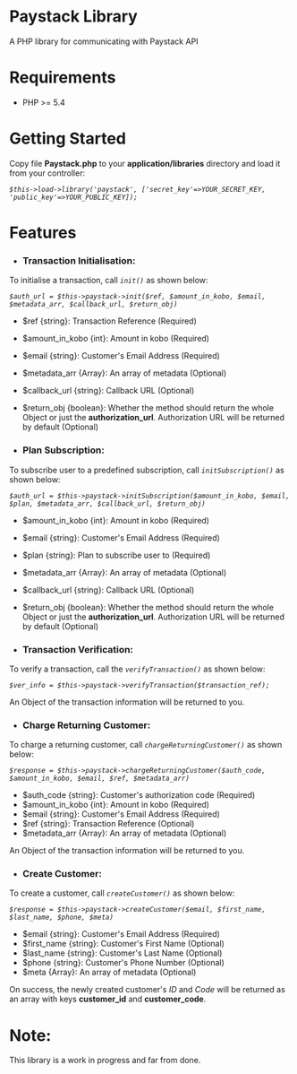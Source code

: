 # Paystack Library
 A PHP library for communicating with Paystack API


# Requirements
- PHP >= 5.4


# Getting Started
Copy file **Paystack.php** to your **application/libraries** directory and load it from your controller:

_`$this->load->library('paystack', ['secret_key'=>YOUR_SECRET_KEY, 'public_key'=>YOUR_PUBLIC_KEY]);`_

# Features
- ### Transaction Initialisation:

 To initialise a transaction, call _`init()`_ as shown below:
 
 _`$auth_url = $this->paystack->init($ref, $amount_in_kobo, $email, $metadata_arr, $callback_url, $return_obj)`_
  - $ref {string}: Transaction Reference (Required)
  - $amount_in_kobo {int}: Amount in kobo (Required)
  - $email {string}: Customer's Email Address (Required)
  - $metadata_arr {Array}: An array of metadata (Optional)
  - $callback_url {string}: Callback URL (Optional)
  - $return_obj {boolean}: Whether the method should return the whole Object or just the **authorization_url**. Authorization URL will be returned by default (Optional)
  


- ### Plan Subscription:

 To subscribe user to a predefined subscription, call _`initSubscription()`_ as shown below:
 
 _`$auth_url = $this->paystack->initSubscription($amount_in_kobo, $email, $plan, $metadata_arr, $callback_url, $return_obj)`_
  - $amount_in_kobo {int}: Amount in kobo (Required)
  - $email {string}: Customer's Email Address (Required)
  - $plan {string}: Plan to subscribe user to (Required)
  - $metadata_arr {Array}: An array of metadata (Optional)
  - $callback_url {string}: Callback URL (Optional)
  - $return_obj {boolean}: Whether the method should return the whole Object or just the **authorization_url**. Authorization URL will be returned by default (Optional)


- ### Transaction Verification:

 To verify a transaction, call the _`verifyTransaction()`_ as shown below:
 
 _`$ver_info = $this->paystack->verifyTransaction($transaction_ref);`_

 An Object of the transaction information will be returned to you.
 
 

- ### Charge Returning Customer:

 To charge a returning customer, call _`chargeReturningCustomer()`_ as shown below:
 
 _`$response = $this->paystack->chargeReturningCustomer($auth_code, $amount_in_kobo, $email, $ref, $metadata_arr)`_
  - $auth_code {string}: Customer's authorization code (Required)
  - $amount_in_kobo {int}: Amount in kobo (Required)
  - $email {string}: Customer's Email Address (Required)
  - $ref {string}: Transaction Reference (Optional)
  - $metadata_arr {Array}: An array of metadata (Optional)
 
  An Object of the transaction information will be returned to you.
  
  
- ### Create Customer:

 To create a customer, call _`createCustomer()`_ as shown below:
 
 _`$response = $this->paystack->createCustomer($email, $first_name, $last_name, $phone, $meta)`_
  - $email {string}: Customer's Email Address (Required)
  - $first_name {string}: Customer's First Name (Optional)
  - $last_name {string}: Customer's Last Name (Optional)
  - $phone {string}: Customer's Phone Number (Optional)
  - $meta {Array}: An array of metadata (Optional)
 
  On success, the newly created customer's _ID_ and _Code_ will be returned as an array with keys __customer_id__ and __customer_code__.
 
# Note:
This library is a work in progress and far from done.
